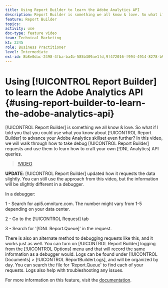 ```yaml
---
title: Using Report Builder to learn the Adobe Analytics API
description: Report Builder is something we all know & love. So what if I told you that you could use what you know about Report Builder to advance your Adobe Analytics skillset even further? In this video, we will walk through how to take debug Report Builder requests and use them to learn how to craft your own Analytics API queries.
feature: Report Builder
topics: 
activity: use
doc-type: feature video
team: Technical Marketing
kt: 2345
role: Business Practitioner
level: Intermediate
exl-id: 8b8e0dac-2498-4fba-ba4b-585b309ae1fd,9f472016-f994-4914-8278-b9f60ed8e503,9f472016-f994-4914-8278-b9f60ed8e503,8b8e0dac-2498-4fba-ba4b-585b309ae1fd
---
```

# Using [!UICONTROL Report Builder] to learn the Adobe Analytics API {#using-report-builder-to-learn-the-adobe-analytics-api}

[!UICONTROL Report Builder] is something we all know & love. So what if I told you that you could use what you know about [!UICONTROL Report Builder] to advance your Adobe Analytics skillset even further? In this video, we will walk through how to take debug [!UICONTROL Report Builder] requests and use them to learn how to craft your own [!DNL Analytics] API queries.

>[!VIDEO](https://video.tv.adobe.com/v/25442/?quality=12)

**UPDATE**: [!UICONTROL Report Builder] updated how it requests the data slightly. You can still use the approach from this video, but the information will be slightly different in a debugger.

In a debugger:

1 - Search for api5.omniture.com. The number might vary from 1-5 depending on your data center.

2 - Go to the [!UICONTROL Request] tab

3 - Search for '[!DNL Report.Queue]' in the request.

There is also an alternate method to debugging requests like this, and it works just as well. You can turn on [!UICONTROL Report Builder] logging from the [!UICONTROL Options] menu and that will record the same information as a debugger would. Logs can be found under [!UICONTROL Documents] > [!UICONTROL ReportBuilderLogs], and will be organized by day. You can search the file for 'Report.Queue' to find each of your requests. Logs also help with troubleshooting any issues.

For more information on this feature, visit the [documentation](https://www.adobe.io/).
